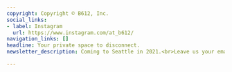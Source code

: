 ```yaml
---
copyright: Copyright © B612, Inc.
social_links:
- label: Instagram
  url: https://www.instagram.com/at_b612/
navigation_links: []
headline: Your private space to disconnect.
newsletter_description: Coming to Seattle in 2021.<br>Leave us your email for updates!

---
```

